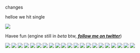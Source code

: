 changes

helloe we hit single

![](https://github.com/evilfuck/images/blob/main/nightmarevision.png)

Havee fun (engine still in *beta* btw, ***[follow me on twitter](https://twitter.com/DuskieWhy)***)

![](https://github.com/evilfuck/images/blob/main/nightmarevision.png)
![](https://github.com/evilfuck/images/blob/main/nightmarevision.png)
![](https://github.com/evilfuck/images/blob/main/nightmarevision.png)
![](https://github.com/evilfuck/images/blob/main/nightmarevision.png)
![](https://github.com/evilfuck/images/blob/main/nightmarevision.png)
![](https://github.com/evilfuck/images/blob/main/nightmarevision.png)
![](https://github.com/evilfuck/images/blob/main/nightmarevision.png)
![](https://github.com/evilfuck/images/blob/main/nightmarevision.png)
![](https://github.com/evilfuck/images/blob/main/nightmarevision.png)
![](https://github.com/evilfuck/images/blob/main/nightmarevision.png)
![](https://github.com/evilfuck/images/blob/main/nightmarevision.png)
![](https://github.com/evilfuck/images/blob/main/nightmarevision.png)
![](https://github.com/evilfuck/images/blob/main/nightmarevision.png)
![](https://github.com/evilfuck/images/blob/main/nightmarevision.png)
![](https://github.com/evilfuck/images/blob/main/nightmarevision.png)
![](https://github.com/evilfuck/images/blob/main/nightmarevision.png)
![](https://github.com/evilfuck/images/blob/main/nightmarevision.png)
![](https://github.com/evilfuck/images/blob/main/nightmarevision.png)
![](https://github.com/evilfuck/images/blob/main/nightmarevision.png)
![](https://github.com/evilfuck/images/blob/main/nightmarevision.png)
![](https://github.com/evilfuck/images/blob/main/nightmarevision.png)
